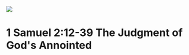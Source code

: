 <img class="intro-right" src="/images/art-david.jpg">

# 1 Samuel 2:12-39 The Judgment of God's Annointed
